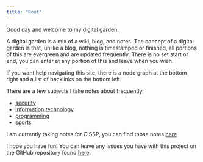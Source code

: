 ```yaml
---
title: "Root"
---
```


Good day and welcome to my digital garden. 

A digital garden is a mix of a wiki, blog, and notes. The concept of a digital garden is that, unlike a blog, nothing is timestamped or finished, all portions of this are evergreen and are updated frequently. There is no set start or end, you can enter at any portion of this and leave when you wish.

If you want help navigating this site, there is a node graph at the bottom right and a list of backlinks on the bottom left.

There are a few subjects I take notes about frequently:
- [security](security)
- [information technology](information-technology)
- [programming](programming)
- [sports](sports)

I am currently taking notes for CISSP, you can find those notes [here](notes/CISSP/__CISSP__)

I hope you have fun! You can leave any issues you have with this project on the GitHub repository found [here](https://github.com/deemonsecurity/digital_garden).
